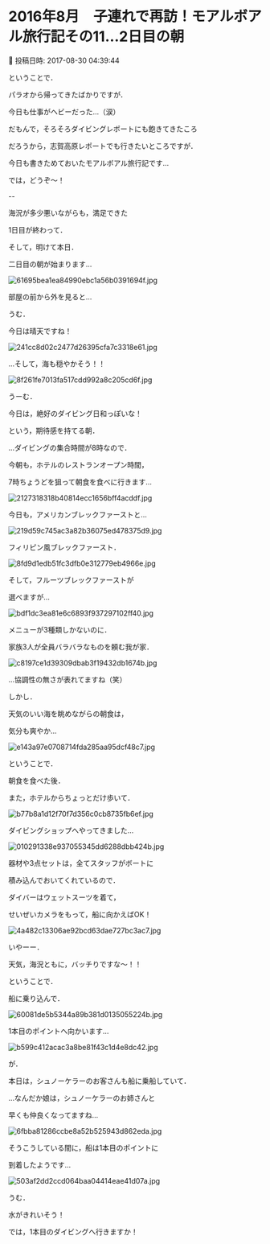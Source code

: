 # 2016年8月　子連れで再訪！モアルボアル旅行記その11…2日目の朝

📅 投稿日時: 2017-08-30 04:39:44

ということで．


パラオから帰ってきたばかりですが．


今日も仕事がヘビーだった…（涙）





だもんで，そろそろダイビングレポートにも飽きてきたころ


だろうから，志賀高原レポートでも行きたいところですが．


今日も書きためておいたモアルボアル旅行記です…


では，どうぞ～！





--


海況が多少悪いながらも，満足できた


1日目が終わって．





そして，明けて本日．


二日目の朝が始まります…




![61695bea1ea84990ebc1a56b0391694f.jpg](images/61695bea1ea84990ebc1a56b0391694f.jpg)




部屋の前から外を見ると…


うむ．


今日は晴天ですね！




![241cc8d02c2477d26395cfa7c3318e61.jpg](images/241cc8d02c2477d26395cfa7c3318e61.jpg)




…そして，海も穏やかそう！！




![8f261fe7013fa517cdd992a8c205cd6f.jpg](images/8f261fe7013fa517cdd992a8c205cd6f.jpg)




うーむ．


今日は，絶好のダイビング日和っぽいな！





という，期待感を持てる朝．


…ダイビングの集合時間が8時なので．


今朝も，ホテルのレストランオープン時間，


7時ちょうどを狙って朝食を食べに行きます…




![2127318318b40814ecc1656bff4acddf.jpg](images/2127318318b40814ecc1656bff4acddf.jpg)







今日も，アメリカンブレックファーストと…




![219d59c745ac3a82b36075ed478375d9.jpg](images/219d59c745ac3a82b36075ed478375d9.jpg)




フィリピン風ブレックファースト．




![8fd9d1edb51fc3dfb0e312779eb4966e.jpg](images/8fd9d1edb51fc3dfb0e312779eb4966e.jpg)




そして，フルーツブレックファーストが


選べますが…




![bdf1dc3ea81e6c6893f937297102ff40.jpg](images/bdf1dc3ea81e6c6893f937297102ff40.jpg)




メニューが3種類しかないのに．


家族3人が全員バラバラなものを頼む我が家．




![c8197ce1d39309dbab3f19432db1674b.jpg](images/c8197ce1d39309dbab3f19432db1674b.jpg)




…協調性の無さが表れてますね（笑）





しかし．


天気のいい海を眺めながらの朝食は，


気分も爽やか…




![e143a97e0708714fda285aa95dcf48c7.jpg](images/e143a97e0708714fda285aa95dcf48c7.jpg)







ということで．


朝食を食べた後．


また，ホテルからちょっとだけ歩いて．




![b77b8a1d12f70f7d356c0cb8735fb6ef.jpg](images/b77b8a1d12f70f7d356c0cb8735fb6ef.jpg)




ダイビングショップへやってきました…




![010291338e937055345dd6288dbb424b.jpg](images/010291338e937055345dd6288dbb424b.jpg)







器材や3点セットは，全てスタッフがボートに


積み込んでおいてくれているので．


ダイバーはウェットスーツを着て，


せいぜいカメラをもって，船に向かえばOK！




![4a482c13306ae92bcd63dae727bc3ac7.jpg](images/4a482c13306ae92bcd63dae727bc3ac7.jpg)




いやーー．


天気，海況ともに，バッチりですな～！！





ということで．


船に乗り込んで．




![60081de5b5344a89b381d0135055224b.jpg](images/60081de5b5344a89b381d0135055224b.jpg)




1本目のポイントへ向かいます…




![b599c412acac3a8be81f43c1d4e8dc42.jpg](images/b599c412acac3a8be81f43c1d4e8dc42.jpg)




が．


本日は，シュノーケラーのお客さんも船に乗船していて．


…なんだか娘は，シュノーケラーのお姉さんと


早くも仲良くなってますね…




![6fbba81286ccbe8a52b525943d862eda.jpg](images/6fbba81286ccbe8a52b525943d862eda.jpg)







そうこうしている間に，船は1本目のポイントに


到着したようです…




![503af2dd2ccd064baa04414eae41d07a.jpg](images/503af2dd2ccd064baa04414eae41d07a.jpg)




うむ．


水がきれいそう！





では，1本目のダイビングへ行きますか！
